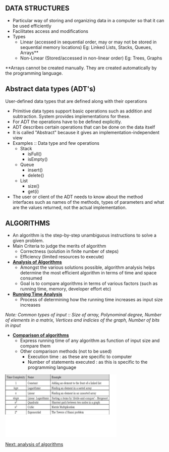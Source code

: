 DATA STRUCTURES
-
- Particular way of storing and organizing data in a computer so that it can be used efficiently
- Facilitates access and modifications
- Types
    - Linear (accessed in sequential order, may or may not be stored in sequential memory locations)
      Eg: Linked Lists, Stacks, Queues, Arrays**
    - Non-Linear (Stored/accessed in non-linear order)
      Eg: Trees, Graphs

**Arrays cannot be created manually. They are created automatically by the programming language.

Abstract data types (ADT's)
- 
User-defined data types that are defined along with their operations
- Primitive data types support basic operations such as addition and subtraction. System provides implementations for these.
- For ADT the operations have to be defined explicitly.
- ADT describes certain operations that can be done on the data itself
- It is called "Abstract" because it gives an implementation-independent view
- Examples :: Data type and few operations
    - Stack
      -   isFull()
      -   isEmpty() 
    - Queue 
      - insert() 
      - delete()
    - List 
      - size() 
      - get(i)
- The user or client of the ADT needs to know about the method interfaces such as names of the methods, types of parameters and what are the values returned, not the actual implementation.

ALGORITHMS
- 
- An algorithm is the step-by-step unambiguous instructions to solve a given problem.
- Main Criteria to judge the merits of algorithm
    - Correctness (solution in finite number of steps)
    - Efficiency (limited resources to execute)
- <ins><b>Analysis of Algorithms</b></ins>
    - Amongst the various solutions possible, algorithm analysis helps determine the most efficient algorithm in terms of time and space consumed
    - Goal is to compare algorithms in terms of various factors (such as running time, memory, developer effort etc)
- <ins><b>Running Time Analysis</b></ins>
    - Process of determining how the running time increases as input size increases

<i>Note: Common types of input :: Size of array, Polynominal degree, Number of elements in a matrix, Vertices and indicies of the graph, Number of bits in input</i>

- <ins><b>Comparison of algorithms</b></ins>
    - Express running time of any algorithm as function of input size and compare them
    - Other comparison methods (not to be used)
        - Execution time : as these are specific to computer
        - Number of statements executed : as this is specific to the programming language

<img src="algorithms/growth_rate.png" alt="Growth Rate" align="middle" width="70%">

<a href="algorithms/1.analysis_of_algorithms.md">Next: analysis of algorithms</a>
